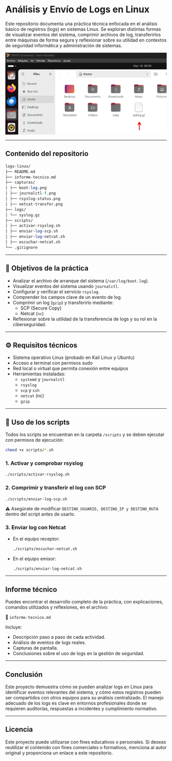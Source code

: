 # Análisis y Envío de Logs en Linux

Este repositorio documenta una práctica técnica enfocada en el análisis básico de registros (logs) en sistemas Linux. Se exploran distintas formas de visualizar eventos del sistema, comprimir archivos de log, transferirlos entre máquinas de forma segura y reflexionar sobre su utilidad en contextos de seguridad informática y administración de sistemas.

![Recepción](./capturas/recepcion.PNG)

---

## Contenido del repositorio

```perl
logs-linux/
├── README.md
├── informe-tecnico.md
├── capturas/
│ ├── boot-log.png
│ ├── journalctl-f.png
│ ├── rsyslog-status.png
│ ├── netcat-transfer.png
├── logs/
│ └── syslog.gz
├── scripts/
│ ├── activar-rsyslog.sh
│ ├── enviar-log-scp.sh
│ ├── enviar-log-netcat.sh
│ ├── escuchar-netcat.sh
└── .gitignore
```

---

## 🧩 Objetivos de la práctica

- Analizar el archivo de arranque del sistema (`/var/log/boot.log`).
- Visualizar eventos del sistema usando `journalctl`.
- Configurar y verificar el servicio `rsyslog`.
- Comprender los campos clave de un evento de log.
- Comprimir un log (`gzip`) y transferirlo mediante:
  - SCP (Secure Copy)
  - Netcat (`nc`)
- Reflexionar sobre la utilidad de la transferencia de logs y su rol en la ciberseguridad.

---

## ⚙️ Requisitos técnicos

- Sistema operativo Linux (probado en Kali Linux y Ubuntu)
- Acceso a terminal con permisos sudo
- Red local o virtual que permita conexión entre equipos
- Herramientas instaladas:
  - `systemd` y `journalctl`
  - `rsyslog`
  - `scp` y `ssh`
  - `netcat` (nc)
  - `gzip`

---

## 🧪 Uso de los scripts

Todos los scripts se encuentran en la carpeta `/scripts` y se deben ejecutar con permisos de ejecución:

```bash
chmod +x scripts/*.sh
```

### 1. Activar y comprobar rsyslog

  ```bash
  ./scripts/activar-rsyslog.sh
  ```

### 2. Comprimir y transferir el log con SCP

  ```bash
  ./scripts/enviar-log-scp.sh
  ```

⚠️ Asegúrate de modificar `DESTINO_USUARIO, DESTINO_IP y DESTINO_RUTA` dentro del script antes de usarlo.

### 3. Enviar log con Netcat

  * En el equipo receptor:
    ```bash
    ./scripts/escuchar-netcat.sh
    ```

  * En el equipo emisor:
    ```bash
    ./scripts/enviar-log-netcat.sh
    ```

---

## Informe técnico

Puedes encontrar el desarrollo completo de la práctica, con explicaciones, comandos utilizados y reflexiones, en el archivo:

📁 `informe-tecnico.md`

Incluye:

  * Descripción paso a paso de cada actividad.
  * Análisis de eventos de logs reales.
  * Capturas de pantalla.
  * Conclusiones sobre el uso de logs en la gestión de seguridad.

---

## Conclusión

Este proyecto demuestra cómo se pueden analizar logs en Linux para identificar eventos relevantes del sistema, y cómo estos registros pueden ser compartidos con otros equipos para su análisis centralizado. El manejo adecuado de los logs es clave en entornos profesionales donde se requieren auditorías, respuestas a incidentes y cumplimiento normativo.

---

## Licencia

Este proyecto puede utilizarse con fines educativos o personales. Si deseas reutilizar el contenido con fines comerciales o formativos, menciona al autor original y proporciona un enlace a este repositorio.
